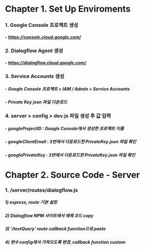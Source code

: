 # Chapter 1. Set Up Enviroments

### 1. Google Console 프로젝트 생성

##### - https://console.cloud.google.com/

### 2. Dialogflow Agent 생성

##### - https://dialogflow.cloud.google.com/

### 3. Service Accounts 생성

##### - Google Console 프로젝트 > IAM / Admin > Service Accounts

##### - Private Key json 파일 다운로드

### 4. server > config > dev.js 파일 생성 후 값 입력

##### - googleProjectID : Google Console에서 생성한 프로젝트 이름

##### - googleClientEmail : 3번에서 다운로드한 PrivateKey.json 파일 확인

##### - googlePrivateKey : 3번에서 다운로드한 PrivateKey.json 파일 확인

# Chapter 2. Source Code - Server

### 1. /server/routes/dialogflow.js

##### 1) express, route 기본 설정

##### 2) Dialogflow NPM 사이트에서 예제 코드 copy

##### 3) '/textQuery' route callback function으로 paste

##### 4) 변수 config에서 가져오도록 변경, callback function custom
